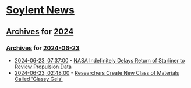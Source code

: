 # [Soylent News](../../../README.md)

## [Archives](../../index.md) for [2024](../index.md)

### [Archives](../../index.md) for [2024-06-23](index.md)

* [2024-06-23, 07:37:00](https://soylentnews.org/article.pl?sid=24/06/22/0229234&from=rss) - [NASA Indefinitely Delays Return of Starliner to Review Propulsion Data](https://soylentnews.org/article.pl?sid=24/06/22/0229234&from=rss)
* [2024-06-23, 02:48:00](https://soylentnews.org/article.pl?sid=24/06/22/0222257&from=rss) - [Researchers Create New Class of Materials Called 'Glassy Gels'](https://soylentnews.org/article.pl?sid=24/06/22/0222257&from=rss)
